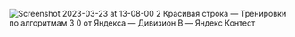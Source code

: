 ![Screenshot 2023-03-23 at 13-08-00 2  Красивая строка — Тренировки по алгоритмам 3 0 от Яндекса — Дивизион B — Яндекс Контест](https://user-images.githubusercontent.com/88425424/227170926-2fe84297-2562-4508-9f83-5bdc2339337f.png)
